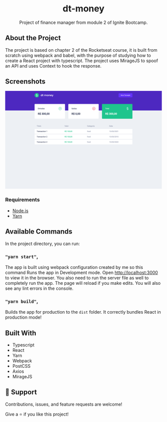 <h1 align="center">dt-money</h1>

<p align="center">Project of finance manager from module 2 of Ignite Bootcamp.</p>

## About the Project

The project is based on chapter 2 of the Rocketseat course, it is built from scratch using webpack and babel, with the purpose of studying how to create a React project with typescript. The project uses MirageJS to spoof an API and uses Context to hook the response.

## Screenshots

![Home Page](/screenshots/image.png 'Home Page')

### Requirements

- [Node.js](https://nodejs.org/en/)
- [Yarn](https://classic.yarnpkg.com/)

## Available Commands

In the project directory, you can run:

### `"yarn start"`,

The app is built using webpack configuration created by me so this command Runs the app in Development mode. Open [http://localhost:3000](http://localhost:3000) to view it in the browser. You also need to run the server file as well to completely run the app. The page will reload if you make edits.
You will also see any lint errors in the console.

### `"yarn build"`,

Builds the app for production to the `dist` folder. It correctly bundles React in production mode!

## Built With

- Typescript
- React
- Yarn
- Webpack
- PostCSS
- Axios
- MirageJS

## 🤝 Support

Contributions, issues, and feature requests are welcome!

Give a ⭐️ if you like this project!
